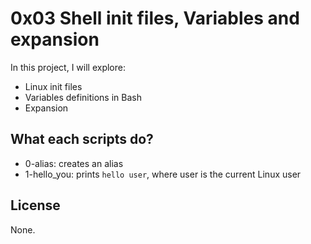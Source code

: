 # 0x03 Shell init files, Variables and expansion

In this project, I will explore:
* Linux init  files
* Variables definitions in Bash
* Expansion

## What each scripts do?

* 0-alias: creates an alias
* 1-hello_you: prints `hello user`, where user is the current Linux user

## License

None.